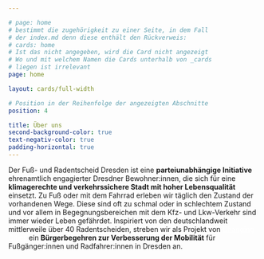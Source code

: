 ```yaml
---

# page: home
# bestimmt die zugehörigkeit zu einer Seite, in dem Fall
# der index.md denn diese enthält den Rückverweis:
# cards: home
# Ist das nicht angegeben, wird die Card nicht angezeigt
# Wo und mit welchem Namen die Cards unterhalb von _cards
# liegen ist irrelevant
page: home

layout: cards/full-width

# Position in der Reihenfolge der angezeigten Abschnitte
position: 4

title: Über uns
second-background-color: true
text-negativ-color: true
padding-horizontal: true
---
```


Der Fuß- und Radentscheid Dresden ist eine **parteiunabhängige Initiative** ehrenamtlich engagierter Dresdner Bewohner:innen, die sich für eine **klimagerechte und verkehrssichere Stadt mit hoher Lebensqualität** einsetzt. Zu Fuß oder mit dem Fahrrad erleben wir täglich den Zustand der vorhandenen Wege. Diese sind oft zu schmal oder in schlechtem Zustand und vor allem in Begegnungsbereichen mit dem Kfz- und Lkw-Verkehr sind immer wieder Leben gefährdet. Inspiriert von den deutschlandweit mittlerweile über 40 Radentscheiden, streben wir als Projekt von <a href="https://changing-cities.org/radentscheide/" style="text-decoration: underline; color: #ffffff;">Changing Cities</a> ein **Bürgerbegehren zur Verbesserung der Mobilität** für Fußgänger:innen und Radfahrer:innen in Dresden an.
